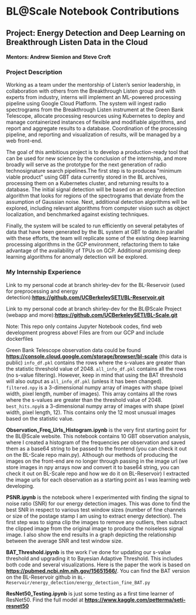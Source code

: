 # BL@Scale Notebook Contributions
## Project: Energy Detection and Deep Learning on Breakthrough Listen Data in the Cloud
#### Mentors: Andrew Siemion and Steve Croft

### Project Description
Working as a team under the
mentorship of Listen’s senior leadership, in collaboration with others from the Breakthrough Listen group and with experts from industry, interns will implement an ML-powered processing pipeline using Google Cloud Platform. The system will ingest radio spectrograms from the Breakthrough Listen instrument at the Green Bank Telescope, allocate processing resources using Kubernetes to deploy and manage containerized instances of flexible and modifiable algorithms, and report and aggregate results to a database. Coordination of the processing pipeline, and reporting and visualization of results, will be managed by a web front-end.

The goal of this ambitious project is to develop a production-ready tool that can be used for new science by the conclusion of the internship, and more broadly will serve as the prototype for the next generation of radio technosignature search pipelines.The first step is to producea "minimum viable product" using GBT data currently stored in the BL archives, processing them on a Kubernetes cluster, and returning results to a database. The initial signal detection will be based on an energy detection algorithm that looks for regions of the spectrograms that deviate from the assumption of Gaussian noise. Next, additional detection
algorithms will be explored, including relevant algorithms from computer vision such as object localization, and benchmarked against existing techniques. 

Finally, the system will be scaled to run efficiently on several petabytes of data that have been generated by the BL system at GBT to date.In parallel with these
efforts, the team will replicate some of the existing deep learning processing algorithms in the GCP environment, refactoring them to take advantage of the
availability of TPUs on GCP. Additional promising deep learning algorithms for anomaly detection will be explored.

### My Internship Experience
Link to my personal code at branch shirley-dev for the BL-Reservoir (used for preprocessing and energy detection):**https://github.com/UCBerkeleySETI/BL-Reservoir.git** <br />

Link to my personal code at branch shirley-dev for the BL@Scale Project (webapp and more):**https://github.com/UCBerkeleySETI/BL-Scale.git** <br />

Note: This repo only contains Jupyter Notebook codes, find web development progress above! Files are from our GCP and include dockerfiles

Green Bank Telescope observation data could be found **https://console.cloud.google.com/storage/browser/bl-scale** (this data is public)
```info_df.pkl``` contains the rows where the s-values are greater than the statistic threshold value of 2048. ```all_info_df.pkl``` contains all the rows (no s-value filtering). However, keep in mind that using the BAT threshold will also output as ```all_info_df.pkl``` (unless it has been changed). ```filtered.npy``` is a 3-dimensional numpy array of images with shape (pixel width, pixel length, number of images). This array contains all the rows where the s-values are greater than the threshold value of 2048. ```best_hits.npy```is a 3-dimensional numpy array of images with shape (pixel width, pixel length, 12). This contains only the 12 most unusual images based on the statistic value.

**Observation_Freq_Urls_Histogram.ipynb** is the very first starting point for the BL@Scale website. This notebook contains 10 GBT observation analysis, where I created a histogram of the frequencies per observation and saved them as a base64 string to be passed to the frontend (you can check it out on the BL-Scale repo main.py). Although our methods of producing the images on the front-end are no longer through passing in the image url (we store images in npy arrays now and convert it to base64 string, you can check it out on BL-Scale repo and how we do it on BL-Reservoir) I extracted the image urls for each observation as a starting point as I was learning web developing.

**PSNR.ipynb** is the notebook where I experimented with finding the signal to noise ratio (SNR) for our energy detection images. This was done to find the best SNR in respect to various test window sizes (number of fine channels or size of the postage stamp I am using to extract energy detection). The first step was to sigma clip the images to remove any outliers, then subract the clipped image from the original image to produce the noiseless signal image. I also show the end results in a graph depicting the relationship between the average SNR and test window size.

**BAT_Threshold.ipynb** is the work I've done for updating our s-value threshold and upgrading it to Bayesian Adaptive Threshold. This includes both code and several visualizations. Here is the paper the work is based on
**https://pubmed.ncbi.nlm.nih.gov/15651566/**. You can find the BAT version on the BL-Reservoir github in ```BL-Reservoir/energy_detection/energy_detection_fine_BAT.py```

**ResNet50_Testing.ipynb** is just some testing as a first time learner of ResNet50. Find the full model at **https://www.kaggle.com/petterma/seti-resnet50**
